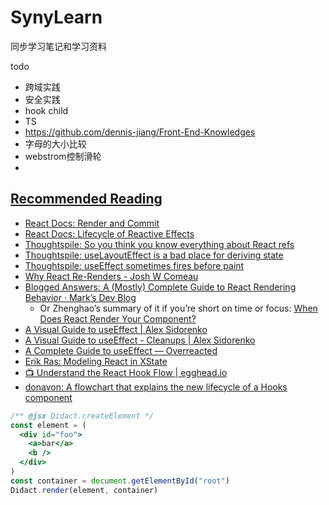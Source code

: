 # SynyLearn
同步学习笔记和学习资料

todo

- 跨域实践
- 安全实践
- hook child
- TS
- https://github.com/dennis-jiang/Front-End-Knowledges
- 字母的大小比较
- webstrom控制滑轮
- 

## [Recommended Reading](https://julesblom.com/writing/react-hook-component-timeline#recommended-reading)

- [React Docs: Render and Commit](https://react.dev/learn/render-and-commit)
- [React Docs: Lifecycle of Reactive Effects](https://react.dev/learn/lifecycle-of-reactive-effects)
- [Thoughtspile: So you think you know everything about React refs](https://thoughtspile.github.io/2021/05/17/everything-about-react-refs/)
- [Thoughtspile: useLayoutEffect is a bad place for deriving state](https://blog.thoughtspile.tech/2021/09/21/useeffect-derived-state/)
- [Thoughtspile: useEffect sometimes fires before paint](https://blog.thoughtspile.tech/2021/11/15/unintentional-layout-effect/)
- [Why React Re-Renders - Josh W Comeau](https://www.joshwcomeau.com/react/why-react-re-renders)
- [Blogged Answers: A (Mostly) Complete Guide to React Rendering Behavior · Mark’s Dev Blog](https://blog.isquaredsoftware.com/2020/05/blogged-answers-a-mostly-complete-guide-to-react-rendering-behavior/)
  - Or Zhenghao’s summary of it if you’re short on time or focus: [When Does React Render Your Component?](https://www.zhenghao.io/posts/react-rerender)
- [A Visual Guide to useEffect | Alex Sidorenko](https://alexsidorenko.com/blog/useeffect/)
- [A Visual Guide to useEffect - Cleanups | Alex Sidorenko](https://alexsidorenko.com/blog/useeffect-cleanups/)
- [A Complete Guide to useEffect — Overreacted](https://overreacted.io/a-complete-guide-to-useeffect)
- [Erik Ras: Modeling React in XState](https://erikras.com/blog/modeling-react-in-xstate)
- [📺 Understand the React Hook Flow | egghead.io](https://egghead.io/lessons/react-understand-the-react-hook-flow)
- [donavon: A flowchart that explains the new lifecycle of a Hooks component](https://github.com/donavon/hook-flow)

```jsx
/** @jsx Didact.createElement */
const element = (
  <div id="foo">
    <a>bar</a>
    <b />
  </div>
)
const container = document.getElementById("root")
Didact.render(element, container)

```

